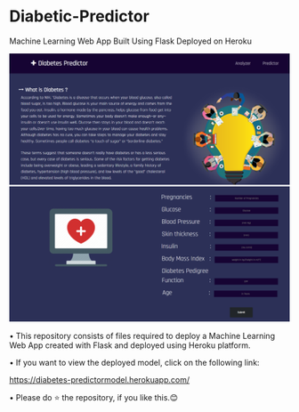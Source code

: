 # Diabetic-Predictor
Machine Learning Web App Built Using Flask Deployed on Heroku


<img src='https://github.com/Voonasanjana/Diabetic-Predictor/blob/main/static/Screenshot%20(50).png'>

<img src="https://github.com/Voonasanjana/Diabetic-Predictor/blob/main/static/Screenshot%20(54).png">


• This repository consists of files required to deploy a Machine Learning Web App created with Flask and deployed using Heroku platform.

• If you want to view the deployed model, click on the following link:


   https://diabetes-predictormodel.herokuapp.com/

• Please do ⭐ the repository, if you like this.😊
